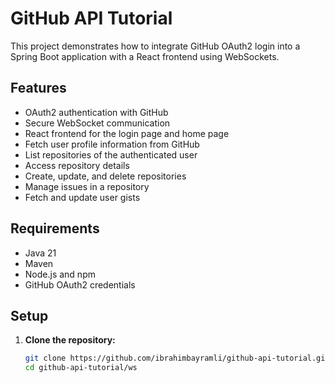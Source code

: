 # GitHub API Tutorial

This project demonstrates how to integrate GitHub OAuth2 login into a Spring Boot application with a React frontend using WebSockets.

## Features

- OAuth2 authentication with GitHub
- Secure WebSocket communication
- React frontend for the login page and home page
- Fetch user profile information from GitHub
- List repositories of the authenticated user
- Access repository details
- Create, update, and delete repositories
- Manage issues in a repository
- Fetch and update user gists

## Requirements

- Java 21
- Maven
- Node.js and npm
- GitHub OAuth2 credentials

## Setup

1. **Clone the repository:**
   ```bash
   git clone https://github.com/ibrahimbayramli/github-api-tutorial.git
   cd github-api-tutorial/ws
   ```
